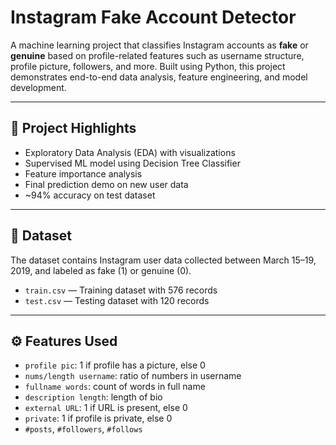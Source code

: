 # Instagram Fake Account Detector

A machine learning project that classifies Instagram accounts as **fake** or **genuine** based on profile-related features such as username structure, profile picture, followers, and more. Built using Python, this project demonstrates end-to-end data analysis, feature engineering, and model development.

---

## 📌 Project Highlights

- Exploratory Data Analysis (EDA) with visualizations
- Supervised ML model using Decision Tree Classifier
- Feature importance analysis
- Final prediction demo on new user data
- ~94% accuracy on test dataset

---

## 📁 Dataset

The dataset contains Instagram user data collected between March 15–19, 2019, and labeled as fake (1) or genuine (0).

- `train.csv` — Training dataset with 576 records  
- `test.csv` — Testing dataset with 120 records  


---

## ⚙️ Features Used

- `profile pic`: 1 if profile has a picture, else 0  
- `nums/length username`: ratio of numbers in username  
- `fullname words`: count of words in full name  
- `description length`: length of bio  
- `external URL`: 1 if URL is present, else 0  
- `private`: 1 if profile is private, else 0  
- `#posts`, `#followers`, `#follows`






